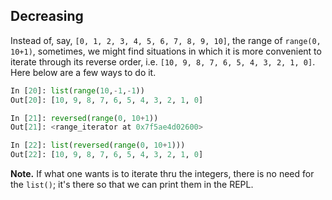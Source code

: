 



## Decreasing
Instead of, say, `[0, 1, 2, 3, 4, 5, 6, 7, 8, 9, 10]`, the range of `range(0, 10+1)`, sometimes,
we might find situations in which it is more convenient to iterate through its reverse order, i.e.
`[10, 9, 8, 7, 6, 5, 4, 3, 2, 1, 0]`. Here below are a few ways to do it.
```python
In [20]: list(range(10,-1,-1))
Out[20]: [10, 9, 8, 7, 6, 5, 4, 3, 2, 1, 0]

In [21]: reversed(range(0, 10+1))
Out[21]: <range_iterator at 0x7f5ae4d02600>

In [22]: list(reversed(range(0, 10+1)))
Out[22]: [10, 9, 8, 7, 6, 5, 4, 3, 2, 1, 0]

```
**Note.** If what one wants is to iterate thru the integers, there is no need for the `list()`; it's there so that
we can print them in the REPL.
